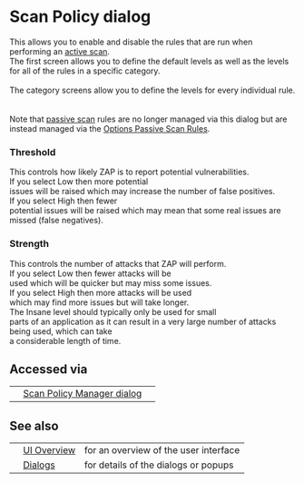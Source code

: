 # Scan Policy dialog

This allows you to enable and disable the rules that are run when performing an [active scan](HelpStartConceptsAscan).<br>The first screen allows you to define the default levels as well as the levels for all of the rules in a specific category.<br><br>The category screens allow you to define the levels for every individual rule.<br><br><br>Note that <a href='HelpStartConceptsPscan'>passive scan</a> rules are no longer managed via this dialog but are instead managed via the <a href='HelpUiDialogsOptionsPscanrules'>Options Passive Scan Rules</a>.<br>
<h3>Threshold</h3>
This controls how likely ZAP is to report potential vulnerabilities.<br>If you select Low then more potential<br>
issues will be raised which may increase the number of false positives.<br>If you select High then fewer<br>
potential issues will be raised which may mean that some real issues are missed (false negatives).<br>
<h3>Strength</h3>
This controls the number of attacks that ZAP will perform.<br>If you select Low then fewer attacks will be<br>
used which will be quicker but may miss some issues.<br>If you select High then more attacks will be used<br>
which may find more issues but will take longer.<br>The Insane level should typically only be used for small<br>
parts of an application as it can result in a very large number of attacks being used, which can take<br>
a considerable length of time.<br>
<h2>Accessed via</h2>
<table>
<tr><td></td><td><a href='HelpUiDialogsScanpolicymgr'>Scan Policy Manager dialog</a></td><td></td></tr>
</table>
<h2>See also</h2>
<table>
<tr><td></td><td><a href='HelpUiOverview'>UI Overview</a></td><td>for an overview of the user interface</td></tr>
<tr><td></td><td><a href='HelpUiDialogsDialogs'>Dialogs</a></td><td>for details of the dialogs or popups </td></tr>
</table>